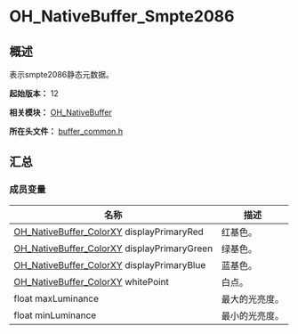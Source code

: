 # OH_NativeBuffer_Smpte2086
<!--Kit: ArkGraphics 2D-->
<!--Subsystem: Graphics-->
<!--Owner: @Felix-fangyang; @BruceXu; @dingpy-->
<!--Designer: @conan13234-->
<!--Tester: @nobuggers-->
<!--Adviser: @ge-yafang-->
## 概述

表示smpte2086静态元数据。

**起始版本：** 12

**相关模块：** [OH_NativeBuffer](capi-oh-nativebuffer.md)

**所在头文件：** [buffer_common.h](capi-buffer-common-h.md)

## 汇总

### 成员变量

| 名称                                                         | 描述           |
| ------------------------------------------------------------ | -------------- |
| [OH_NativeBuffer_ColorXY](capi-oh-nativebuffer-oh-nativebuffer-colorxy.md) displayPrimaryRed | 红基色。       |
| [OH_NativeBuffer_ColorXY](capi-oh-nativebuffer-oh-nativebuffer-colorxy.md) displayPrimaryGreen | 绿基色。       |
| [OH_NativeBuffer_ColorXY](capi-oh-nativebuffer-oh-nativebuffer-colorxy.md) displayPrimaryBlue | 蓝基色。       |
| [OH_NativeBuffer_ColorXY](capi-oh-nativebuffer-oh-nativebuffer-colorxy.md) whitePoint | 白点。         |
| float maxLuminance                                           | 最大的光亮度。 |
| float minLuminance                                           | 最小的光亮度。 |

